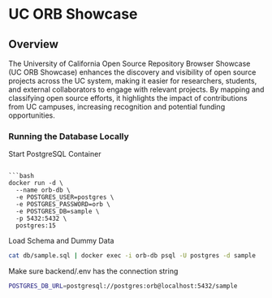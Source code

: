 # UC ORB Showcase

## Overview

The University of California Open Source Repository Browser Showcase (UC ORB Showcase) enhances the discovery and visibility of open source projects across the UC system, making it easier for researchers, students, and external collaborators to engage with relevant projects. By mapping and classifying open source efforts, it highlights the impact of contributions from UC campuses, increasing recognition and potential funding opportunities.

### Running the Database Locally

Start PostgreSQL Container

````

```bash
docker run -d \
  --name orb-db \
  -e POSTGRES_USER=postgres \
  -e POSTGRES_PASSWORD=orb \
  -e POSTGRES_DB=sample \
  -p 5432:5432 \
  postgres:15
````

Load Schema and Dummy Data

```bash
cat db/sample.sql | docker exec -i orb-db psql -U postgres -d sample
```

Make sure backend/.env has the connection string

```bash
POSTGRES_DB_URL=postgresql://postgres:orb@localhost:5432/sample
```

```

```

```

```

